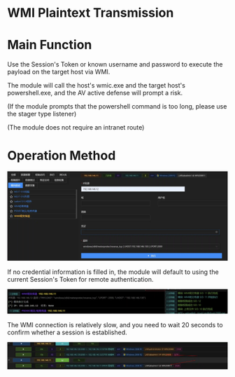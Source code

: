 # WMI Plaintext Transmission

# Main Function
Use the Session's Token or known username and password to execute the payload on the target host via WMI.

The module will call the host's wmic.exe and the target host's powershell.exe, and the AV active defense will prompt a risk.

(If the module prompts that the powershell command is too long, please use the stager type listener)

(The module does not require an intranet route)

# Operation Method
![](img\LateralMovement_PassTheTicket_ByWmi\1.webp)

If no credential information is filled in, the module will default to using the current Session's Token for remote authentication.

![](img\LateralMovement_PassTheTicket_ByWmi\2.webp)

The WMI connection is relatively slow, and you need to wait 20 seconds to confirm whether a session is established.

![](img\LateralMovement_PassTheTicket_ByWmi\3.webp)